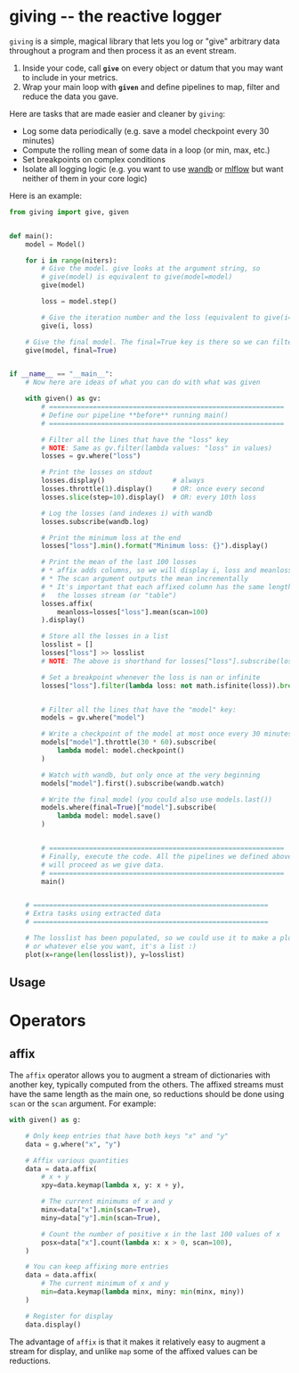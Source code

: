 
# giving -- the reactive logger

`giving` is a simple, magical library that lets you log or "give" arbitrary data throughout a program and then process it as an event stream.

1. Inside your code, call **`give`** on every object or datum that you may want to include in your metrics.
2. Wrap your main loop with **`given`** and define pipelines to map, filter and reduce the data you gave.

Here are tasks that are made easier and cleaner by `giving`:

* Log some data periodically (e.g. save a model checkpoint every 30 minutes)
* Compute the rolling mean of some data in a loop (or min, max, etc.)
* Set breakpoints on complex conditions
* Isolate all logging logic (e.g. you want to use [wandb](https://wandb.ai/site) or [mlflow](https://mlflow.org/) but want neither of them in your core logic)


Here is an example:


```python
from giving import give, given


def main():
    model = Model()

    for i in range(niters):
        # Give the model. give looks at the argument string, so 
        # give(model) is equivalent to give(model=model)
        give(model)

        loss = model.step()

        # Give the iteration number and the loss (equivalent to give(i=i, loss=loss))
        give(i, loss)

    # Give the final model. The final=True key is there so we can filter on it.
    give(model, final=True)


if __name__ == "__main__":
    # Now here are ideas of what you can do with what was given

    with given() as gv:
        # ===========================================================
        # Define our pipeline **before** running main()
        # ===========================================================

        # Filter all the lines that have the "loss" key
        # NOTE: Same as gv.filter(lambda values: "loss" in values)
        losses = gv.where("loss")

        # Print the losses on stdout
        losses.display()                 # always
        losses.throttle(1).display()     # OR: once every second
        losses.slice(step=10).display()  # OR: every 10th loss

        # Log the losses (and indexes i) with wandb
        losses.subscribe(wandb.log)

        # Print the minimum loss at the end
        losses["loss"].min().format("Minimum loss: {}").display()

        # Print the mean of the last 100 losses
        # * affix adds columns, so we will display i, loss and meanloss together
        # * The scan argument outputs the mean incrementally
        # * It's important that each affixed column has the same length as
        #   the losses stream (or "table")
        losses.affix(
            meanloss=losses["loss"].mean(scan=100)
        ).display()

        # Store all the losses in a list
        losslist = []
        losses["loss"] >> losslist
        # NOTE: The above is shorthand for losses["loss"].subscribe(losslist.append)

        # Set a breakpoint whenever the loss is nan or infinite
        losses["loss"].filter(lambda loss: not math.isfinite(loss)).breakpoint()


        # Filter all the lines that have the "model" key:
        models = gv.where("model")

        # Write a checkpoint of the model at most once every 30 minutes
        models["model"].throttle(30 * 60).subscribe(
            lambda model: model.checkpoint()
        )

        # Watch with wandb, but only once at the very beginning
        models["model"].first().subscribe(wandb.watch)

        # Write the final model (you could also use models.last())
        models.where(final=True)["model"].subscribe(
            lambda model: model.save()
        )


        # ===========================================================
        # Finally, execute the code. All the pipelines we defined above
        # will proceed as we give data.
        # ===========================================================
        main()


    # ===========================================================
    # Extra tasks using extracted data
    # ===========================================================

    # The losslist has been populated, so we could use it to make a plot,
    # or whatever else you want, it's a list :)
    plot(x=range(len(losslist)), y=losslist)
```


## Usage



# Operators


## affix

The `affix` operator allows you to augment a stream of dictionaries with another key, typically computed from the others. The affixed streams must have the same length as the main one, so reductions should be done using `scan` or the `scan` argument. For example:

```python
with given() as g:

    # Only keep entries that have both keys "x" and "y"
    data = g.where("x", "y")

    # Affix various quantities
    data = data.affix(
        # x + y
        xpy=data.keymap(lambda x, y: x + y),

        # The current minimums of x and y
        minx=data["x"].min(scan=True),
        miny=data["y"].min(scan=True),

        # Count the number of positive x in the last 100 values of x
        posx=data["x"].count(lambda x: x > 0, scan=100),
    )

    # You can keep affixing more entries
    data = data.affix(
        # The current minimum of x and y
        min=data.keymap(lambda minx, miny: min(minx, miny))
    )

    # Register for display
    data.display()
```

The advantage of `affix` is that it makes it relatively easy to augment a stream for display, and unlike `map` some of the affixed values can be reductions.
